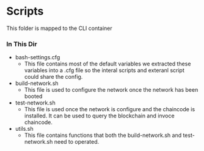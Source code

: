 # Scripts

This folder is mapped to the CLI container


### In This Dir
- bash-settings.cfg
    - This file contains most of the default variables we extracted these variables into a .cfg file so the interal scripts and exteranl script could share the config.
- build-network.sh
    - This file is used to configure the network once the network has been booted
- test-network.sh
    - This file is used once the network is configure and the chaincode is installed. It can be used to query the blockchain and invoce chaincode.
- utils.sh
    - This file contains functions that both the build-network.sh and test-network.sh need to operated.



